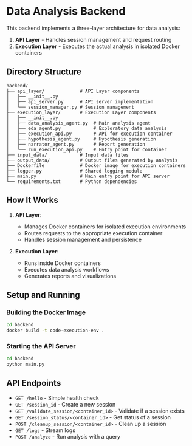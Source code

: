 # Data Analysis Backend

This backend implements a three-layer architecture for data analysis:

1. **API Layer** - Handles session management and request routing
2. **Execution Layer** - Executes the actual analysis in isolated Docker containers

## Directory Structure

```
backend/
├── api_layer/             # API Layer components
│   ├── __init__.py
│   ├── api_server.py      # API server implementation
│   └── session_manager.py # Session management
├── execution_layer/       # Execution Layer components
│   ├── __init__.py
│   ├── data_analysis_agent.py  # Main analysis agent
│   ├── eda_agent.py            # Exploratory data analysis
│   ├── execution_api.py        # API for execution container
│   ├── hypothesis_agent.py     # Hypothesis generation
│   ├── narrator_agent.py       # Report generation
│   └── run_execution_api.py    # Entry point for container
├── input_data/            # Input data files
├── output_data/           # Output files generated by analysis
├── Dockerfile             # Docker image for execution containers
├── logger.py              # Shared logging module
├── main.py                # Main entry point for API server
└── requirements.txt       # Python dependencies
```

## How It Works

1. **API Layer**:
   - Manages Docker containers for isolated execution environments
   - Routes requests to the appropriate execution container
   - Handles session management and persistence

2. **Execution Layer**:
   - Runs inside Docker containers
   - Executes data analysis workflows
   - Generates reports and visualizations

## Setup and Running

### Building the Docker Image

```bash
cd backend
docker build -t code-execution-env .
```

### Starting the API Server

```bash
cd backend
python main.py
```

## API Endpoints

- `GET /hello` - Simple health check
- `GET /session_id` - Create a new session
- `GET /validate_session/<container_id>` - Validate if a session exists
- `GET /session_status/<container_id>` - Get status of a session
- `POST /cleanup_session/<container_id>` - Clean up a session
- `GET /logs` - Stream logs
- `POST /analyze` - Run analysis with a query 